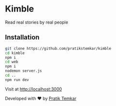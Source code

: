 # Kimble

Read real stories by real people

## Installation

```bash
git clone https://github.com/pratikstemkar/kimble
cd kimble
npm i
cd web
npm i
nodemon server.js
cd ..
npm run dev
```

Visit at [http://localhost:3000](http://localhost:3000)

Developed with :heart: by [Pratik Temkar](https://x.com/pratikstemkar)
